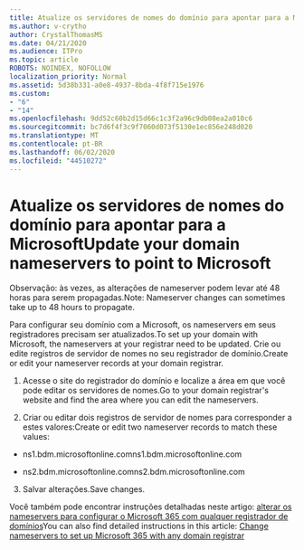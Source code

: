 ```yaml
---
title: Atualize os servidores de nomes do domínio para apontar para a Microsoft
ms.author: v-crytho
author: CrystalThomasMS
ms.date: 04/21/2020
ms.audience: ITPro
ms.topic: article
ROBOTS: NOINDEX, NOFOLLOW
localization_priority: Normal
ms.assetid: 5d38b331-a0e8-4937-8bda-4f8f715e1976
ms.custom:
- "6"
- "14"
ms.openlocfilehash: 9dd52c60b2d15d66c1c3f2a96c9db08ea2a010c6
ms.sourcegitcommit: bc7d6f4f3c9f7060d073f5130e1ec856e248d020
ms.translationtype: MT
ms.contentlocale: pt-BR
ms.lasthandoff: 06/02/2020
ms.locfileid: "44510272"
---
```

# <a name="update-your-domain-nameservers-to-point-to-microsoft"></a><span data-ttu-id="3eca1-102">Atualize os servidores de nomes do domínio para apontar para a Microsoft</span><span class="sxs-lookup"><span data-stu-id="3eca1-102">Update your domain nameservers to point to Microsoft</span></span>

<span data-ttu-id="3eca1-103">Observação: às vezes, as alterações de nameserver podem levar até 48 horas para serem propagadas.</span><span class="sxs-lookup"><span data-stu-id="3eca1-103">Note: Nameserver changes can sometimes take up to 48 hours to propagate.</span></span>
  
<span data-ttu-id="3eca1-104">Para configurar seu domínio com a Microsoft, os nameservers em seus registradores precisam ser atualizados.</span><span class="sxs-lookup"><span data-stu-id="3eca1-104">To set up your domain with Microsoft, the nameservers at your registrar need to be updated.</span></span> <span data-ttu-id="3eca1-105">Crie ou edite registros de servidor de nomes no seu registrador de domínio.</span><span class="sxs-lookup"><span data-stu-id="3eca1-105">Create or edit your nameserver records at your domain registrar.</span></span>
  
1. <span data-ttu-id="3eca1-106">Acesse o site do registrador do domínio e localize a área em que você pode editar os servidores de nomes.</span><span class="sxs-lookup"><span data-stu-id="3eca1-106">Go to your domain registrar's website and find the area where you can edit the nameservers.</span></span>

2. <span data-ttu-id="3eca1-107">Criar ou editar dois registros de servidor de nomes para corresponder a estes valores:</span><span class="sxs-lookup"><span data-stu-id="3eca1-107">Create or edit two nameserver records to match these values:</span></span>

  - <span data-ttu-id="3eca1-108">ns1.bdm.microsoftonline.com</span><span class="sxs-lookup"><span data-stu-id="3eca1-108">ns1.bdm.microsoftonline.com</span></span>

  - <span data-ttu-id="3eca1-109">ns2.bdm.microsoftonline.com</span><span class="sxs-lookup"><span data-stu-id="3eca1-109">ns2.bdm.microsoftonline.com</span></span>

3. <span data-ttu-id="3eca1-110">Salvar alterações.</span><span class="sxs-lookup"><span data-stu-id="3eca1-110">Save changes.</span></span>

<span data-ttu-id="3eca1-111">Você também pode encontrar instruções detalhadas neste artigo: [alterar os nameservers para configurar o Microsoft 365 com qualquer registrador de domínios](https://docs.microsoft.com/microsoft-365/admin/get-help-with-domains/change-nameservers-at-any-domain-registrar)</span><span class="sxs-lookup"><span data-stu-id="3eca1-111">You can also find detailed instructions in this article: [Change nameservers to set up Microsoft 365 with any domain registrar](https://docs.microsoft.com/microsoft-365/admin/get-help-with-domains/change-nameservers-at-any-domain-registrar)</span></span>
  